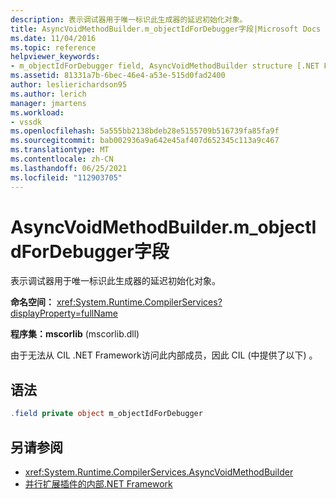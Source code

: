 ```yaml
---
description: 表示调试器用于唯一标识此生成器的延迟初始化对象。
title: AsyncVoidMethodBuilder.m_objectIdForDebugger字段|Microsoft Docs
ms.date: 11/04/2016
ms.topic: reference
helpviewer_keywords:
- m_objectIdForDebugger field, AsyncVoidMethodBuilder structure [.NET Framework debug engines]
ms.assetid: 81331a7b-6bec-46e4-a53e-515d0fad2400
author: leslierichardson95
ms.author: lerich
manager: jmartens
ms.workload:
- vssdk
ms.openlocfilehash: 5a555bb2138bdeb28e5155709b516739fa85fa9f
ms.sourcegitcommit: bab002936a9a642e45af407d652345c113a9c467
ms.translationtype: MT
ms.contentlocale: zh-CN
ms.lasthandoff: 06/25/2021
ms.locfileid: "112903705"
---
```

# <a name="asyncvoidmethodbuilderm_objectidfordebugger-field"></a>AsyncVoidMethodBuilder.m_objectIdForDebugger字段
表示调试器用于唯一标识此生成器的延迟初始化对象。

 **命名空间：** <xref:System.Runtime.CompilerServices?displayProperty=fullName>

 **程序集：mscorlib** (mscorlib.dll) 

 由于无法从 CIL .NET Framework访问此内部成员，因此 CIL (中提供了以下) 。

## <a name="syntax"></a>语法

```csharp
.field private object m_objectIdForDebugger
```

## <a name="see-also"></a>另请参阅
- <xref:System.Runtime.CompilerServices.AsyncVoidMethodBuilder>
- [并行扩展插件的内部.NET Framework](../../extensibility/debugger/parallel-extension-internals-for-the-dotnet-framework.md)
